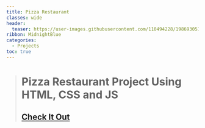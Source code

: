 ```yaml
---
title: Pizza Restaurant
classes: wide
header:
  teaser: https://user-images.githubusercontent.com/110494228/198693051-b12ac58e-895f-4644-acab-405e04dbf795.jpg
ribbon: MidnightBlue
categories:
  - Projects
toc: true
---
```


> # Pizza Restaurant Project Using HTML, CSS and JS
> ## [Check It Out](https://mohamedadel6.github.io/Pizza-Restaurant/)
